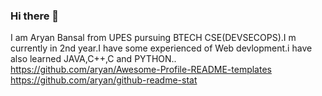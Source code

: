  ### Hi there 👋
I am Aryan Bansal from UPES pursuing BTECH CSE(DEVSECOPS).I m currently in 2nd year.I have some experienced of Web devlopment.i have also learned JAVA,C++,C and PYTHON..
https://github.com/aryan/Awesome-Profile-README-templates
https://github.com/aryan/github-readme-stat

